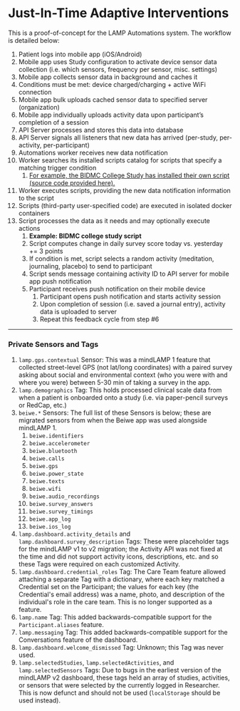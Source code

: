 # Just-In-Time Adaptive Interventions

This is a proof-of-concept for the LAMP Automations system. The workflow is detailed below:

1. Patient logs into mobile app (iOS/Android)
2. Mobile app uses Study configuration to activate device sensor data collection (i.e. which sensors, frequency per sensor, misc. settings)
3. Mobile app collects sensor data in background and caches it
4. Conditions must be met: device charged/charging + active WiFi connection
5. Mobile app bulk uploads cached sensor data to specified server (organization) 
6. Mobile app individually uploads activity data upon participant’s completion of a session
7. API Server processes and stores this data into database 
8. API Server signals all listeners that new data has arrived (per-study, per-activity, per-participant)
9. Automations worker receives new data notification
10. Worker searches its installed scripts catalog for scripts that specify a matching trigger condition
    1. [For example, the BIDMC College Study has installed their own script (source code provided here).](https://github.com/BIDMCDigitalPsychiatry/LAMP-college-study/blob/master/main.py)
11. Worker executes scripts, providing the new data notification information to the script
12. Scripts (third-party user-specified code) are executed in isolated docker containers
13. Script processes the data as it needs and may optionally execute actions
    1. **Example: BIDMC college study script**
    2. Script computes change in daily survey score today vs. yesterday += 3 points
    3. If condition is met, script selects a random activity (meditation, journaling, placebo) to send to participant 
    4. Script sends message containing activity ID to API server for mobile app push notification
    5. Participant receives push notification on their mobile device 
        1. Participant opens push notification and starts activity session
        2. Upon completion of session (i.e. saved a journal entry), activity data is uploaded to server
        3. Repeat this feedback cycle from step #6

---

### Private Sensors and Tags

1. `lamp.gps.contextual` Sensor: This was a mindLAMP 1 feature that collected street-level GPS (not lat/long coordinates) with a paired survey asking about social and environmental context (who you were with and where you were) between 5-30 min of taking a survey in the app. 
1. `lamp.demographics` Tag: This holds processed clinical scale data from when a patient is onboarded onto a study (i.e. via paper-pencil surveys or RedCap, etc.)
1. `beiwe.*` Sensors: The full list of these Sensors is below; these are migrated sensors from when the Beiwe app was used alongside mindLAMP 1.
    1. `beiwe.identifiers`
    1. `beiwe.accelerometer`
    1. `beiwe.bluetooth`
    1. `beiwe.calls`
    1. `beiwe.gps`
    1. `beiwe.power_state`
    1. `beiwe.texts`
    1. `beiwe.wifi`
    1. `beiwe.audio_recordings`
    1. `beiwe.survey_answers`
    1. `beiwe.survey_timings`
    1. `beiwe.app_log`
    1. `beiwe.ios_log`
1. `lamp.dashboard.activity_details` and `lamp.dashboard.survey_description` Tags: These were placeholder tags for the mindLAMP v1 to v2 migration; the Activity API was not fixed at the time and did not support activity icons, descriptions, etc. and so these Tags were required on each customized Activity.
1. `lamp.dashboard.credential_roles` Tag: The Care Team feature allowed attaching a separate Tag with a dictionary, where each key matched a Credential set on the Participant; the values for each key (the Credential's email address) was a name, photo, and description of the individual's role in the care team. This is no longer supported as a feature.
1. `lamp.name` Tag: This added backwards-compatible support for the `Participant.aliases` feature.
1. `lamp.messaging` Tag: This added backwards-compatible support for the Conversations feature of the dashboard.
1. `lamp.dashboard.welcome_dismissed` Tag: Unknown; this Tag was never used. 
1. `lamp.selectedStudies`, `lamp.selectedActivities`, and `lamp.selectedSensors` Tags: Due to bugs in the earliest version of the mindLAMP v2 dashboard, these tags held an array of studies, activities, or sensors that were selected by the currently logged in Researcher. This is now defunct and should not be used (`localStorage` should be used instead).
